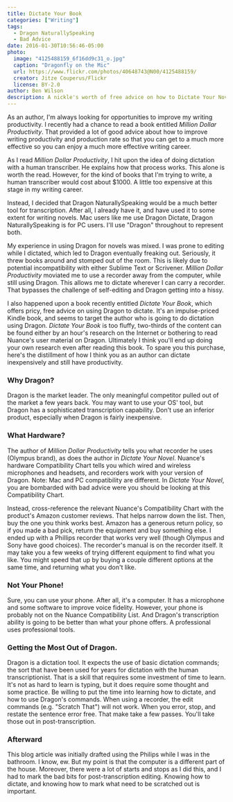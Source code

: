 ```yaml
---
title: Dictate Your Book
categories: ["Writing"]
tags:
  - Dragon NaturallySpeaking
  - Bad Advice
date: 2016-01-30T10:56:46-05:00
photo:
  image: "4125488159_6f16dd9c31_o.jpg"
  caption: "Dragonfly on the Mic"
  url: https://www.flickr.com/photos/40648743@N00/4125488159/
  creator: Jitze Couperus/Flickr
  license: BY-2.0
author: Ben Wilson
description: A nickle's worth of free advice on how to Dictate Your Novel using Dragon NaturallySpeaking or Dragon Dictate.
---
```


As an author, I'm always looking for opportunities to improve my writing productivity. I recently had a chance to read a book entitled *Million Dollar Productivity*. That provided a lot of good advice about how to improve writing productivity and production rate so that you can get to a much more effective so you can enjoy a much more effective writing career.

<!--more-->

As I read *Million Dollar Productivity*, I hit upon the idea of doing dictation with a human transcriber. He explains how that process works. This alone is worth the read. However, for the kind of books that I'm trying to write, a human transcriber would cost about $1000. A little too expensive at this stage in my writing career.

Instead, I decided that Dragon NaturallySpeaking would be a much better tool for transcription. After all, I already have it, and have used it to some extent for writing novels. Mac users like me use Dragon Dictate, Dragon NaturallySpeaking is for PC users. I'll use "Dragon" throughout to represent both.

My experience in using Dragon for novels was mixed. I was prone to editing while I dictated, which led to Dragon eventually freaking out. Seriously, it threw books around and stomped out of the room. This is likely due to potential incompatibility with either Sublime Text or Scrivener. *Million Dollar Productivity* moviated me to use a recorder away from the computer, while still using Dragon. This allows me to dictate wherever I can carry a recorder. That bypasses the challenge of self-editing and Dragon getting into a hissy.

I also happened upon a book recently entitled *Dictate Your Book*, which offers pricy, free advice on using Dragon to dictate. It's an impulse-priced Kindle book, and seems to target the author who is going to do dictation using Dragon. *Dictate Your Book* is too fluffy, two-thirds of the content can be found either by an hour's research on the Internet or bothering to read Nuance's user material on Dragon. Ultimately I think you'll end up doing your own research even after reading this book. To spare you this purchase, here's the distillment of how I think you as an author can dictate inexpensively and still have productivity.

### Why Dragon?

Dragon is the market leader. The only meaningful competitor pulled out of the market a few years back. You may want to use your OS' tool, but Dragon has a sophisticated transcription capability. Don't use an inferior product, especially when Dragon is fairly inexpensive.

### What Hardware?

The author of *Million Dollar Productivity* tells you what recorder he uses (Olympus brand), as does the author in *Dictate Your Novel*. Nuance's hardware Compatibility Chart tells you which wired and wireless microphones and headsets, and recorders work with your version of Dragon. Note: Mac and PC compatibility are different. In *Dictate Your Novel*, you are bombarded with bad advice were you should be looking at this Compatibility Chart.

Instead, cross-reference the relevant Nuance's Compatibility Chart with the product's Amazon customer reviews. That helps narrow down the list. Then, buy the one you think works best. Amazon has a generous return policy, so if you made a bad pick, return the equipment and buy something else. I ended up with a Phillips recorder that works very well (though Olympus and Sony have good choices). The recorder's manual is on the recorder itself. It may take you a few weeks of trying different equipment to find what you like. You might speed that up by buying a couple different options at the same time, and returning what you don't like.

### Not Your Phone!

Sure, you can use your phone. After all, it's a computer. It has a microphone and some software to improve voice fidelity. However, your phone is probably not on the Nuance Compatibility List. And Dragon's transcription ability is going to be better than what your phone offers. A professional uses professional tools.

### Getting the Most Out of Dragon.

Dragon is a dictation tool. It expects the use of basic dictation commands; the sort that have been used for years for dictation with the human transcriptionist. That is a skill that requires some investment of time to learn. It's not as hard to learn is typing, but it does require some thought and some practice. Be willing to put the time into learning how to dictate, and how to use Dragon's commands. When using a recorder, the edit commands (e.g. "Scratch That") will not work. When you error, stop, and restate the sentence error free. That make take a few passes. You'll take those out in post-transcription.

### Afterward

This blog article was initially drafted using the Philips while I was in the bathroom. I know, ew. But my point is that the computer is a different part of the house. Moreover, there were a lot of starts and stops as I did this, and I had to mark the bad bits for post-transcription editing. Knowing how to dictate, and knowing how to mark what need to be scratched out is important.
